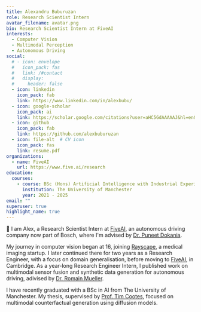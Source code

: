 ```yaml
---
title: Alexandru Buburuzan
role: Research Scientist Intern
avatar_filename: avatar.png
bio: Research Scientist Intern at FiveAI
interests:
  - Computer Vision
  - Multimodal Perception
  - Autonomous Driving
social:
  # - icon: envelope
  #   icon_pack: fas
  #   link: /#contact
  #   display:
  #     header: false
  - icon: linkedin
    icon_pack: fab
    link: https://www.linkedin.com/in/alexbubu/
  - icon: google-scholar
    icon_pack: ai
    link: https://scholar.google.com/citations?user=aHC5GdAAAAAJ&hl=en&oi=ao
  - icon: github
    icon_pack: fab
    link: https://github.com/alexbuburuzan
  - icon: file-alt  # CV icon
    icon_pack: fas
    link: resume.pdf
organizations:
  - name: FiveAI
    url: https://www.five.ai/research
education:
  courses:
    - course: BSc (Hons) Artificial Intelligence with Industrial Experience
      institution: The University of Manchester
      year: 2021 - 2025
email: ""
superuser: true
highlight_name: true
---
```

👋 I am Alex, a Research Scientist Intern at [FiveAI](https://www.five.ai/research), an autonomous driving company now part of Bosch, where I'm advised by [Dr. Puneet Dokania](https://puneetkdokania.github.io/).

My journey in computer vision began at 16, joining [Rayscape](https://rayscape.ai/), a medical imaging startup. I later continued there for two years as a Research Engineer, with a focus on domain generalisation, before moving to [FiveAI](https://www.five.ai/research), in Cambridge. As a year-long Research Engineer Intern, I published work on multimodal sensor fusion and synthetic data generation for autonomous driving, adivised by [Dr. Romain Mueller](https://scholar.google.com/citations?user=6K_Z_9sAAAAJ&hl=en).

I have recently graduated with a BSc in AI from The University of Manchester. My thesis, supervised by [Prof. Tim Cootes](https://scholar.google.com/citations?user=zhlk0OsAAAAJ&hl=en), focused on multimodal counterfactual generation using diffusion models.